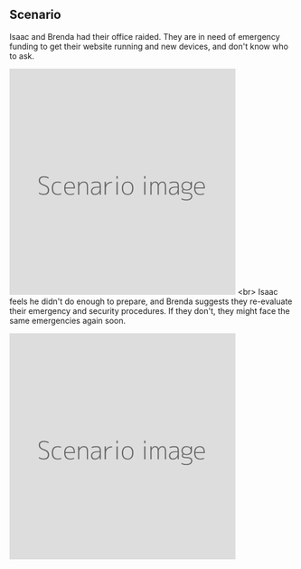 
## Scenario

Isaac and Brenda had their office raided. They are in need of emergency funding to get their website running and new devices, and don&#39;t know who to ask.

![](scenario.png)
&lt;br&gt;
Isaac feels he didn&#39;t do enough to prepare, and Brenda suggests they re-evaluate their emergency and security procedures. If they don&#39;t, they might face the same emergencies again soon.

![](scenario.png)
